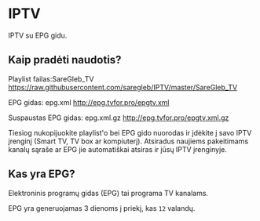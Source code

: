 # IPTV
IPTV su EPG gidu.


## Kaip pradėti naudotis?
Playlist failas:SareGleb_TV https://raw.githubusercontent.com/saregleb/IPTV/master/SareGleb_TV

EPG gidas: epg.xml http://epg.tvfor.pro/epgtv.xml

Suspaustas EPG gidas: epg.xml.gz http://epg.tvfor.pro/epgtv.xml.gz

Tiesiog nukopijuokite playlist'o bei EPG gido nuorodas ir įdėkite į savo IPTV įrenginį (Smart TV, TV box ar kompiuterį). Atsiradus naujiems pakeitimams kanalų sąraše ar EPG jie automatiškai atsiras ir jūsų IPTV įrenginyje.


## Kas yra EPG?
Elektroninis programų gidas (EPG) tai programa TV kanalams.

EPG yra generuojamas 3 dienoms į priekį, kas `12` valandų.
